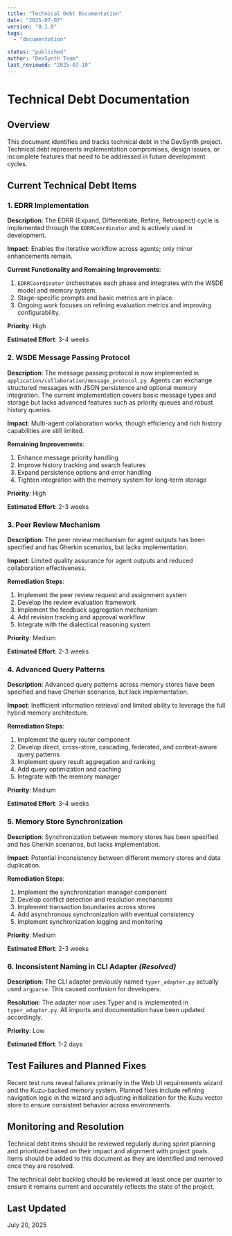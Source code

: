 ```yaml
---
title: "Technical Debt Documentation"
date: "2025-07-07"
version: "0.1.0"
tags:
  - "documentation"

status: "published"
author: "DevSynth Team"
last_reviewed: "2025-07-10"
---
```


# Technical Debt Documentation

## Overview

This document identifies and tracks technical debt in the DevSynth project. Technical debt represents implementation compromises, design issues, or incomplete features that need to be addressed in future development cycles.

## Current Technical Debt Items

### 1. EDRR Implementation

**Description**: The EDRR (Expand, Differentiate, Refine, Retrospect) cycle is implemented through the `EDRRCoordinator` and is actively used in development.

**Impact**: Enables the iterative workflow across agents; only minor enhancements remain.

**Current Functionality and Remaining Improvements**:

1. `EDRRCoordinator` orchestrates each phase and integrates with the WSDE model and memory system.
2. Stage-specific prompts and basic metrics are in place.
3. Ongoing work focuses on refining evaluation metrics and improving configurability.


**Priority**: High

**Estimated Effort**: 3-4 weeks

### 2. WSDE Message Passing Protocol

**Description**: The message passing protocol is now implemented in
`application/collaboration/message_protocol.py`. Agents can exchange structured
messages with JSON persistence and optional memory integration. The current
implementation covers basic message types and storage but lacks advanced
features such as priority queues and robust history queries.

**Impact**: Multi-agent collaboration works, though efficiency and rich history
capabilities are still limited.

**Remaining Improvements**:

1. Enhance message priority handling
2. Improve history tracking and search features
3. Expand persistence options and error handling
4. Tighten integration with the memory system for long-term storage


**Priority**: High

**Estimated Effort**: 2-3 weeks

### 3. Peer Review Mechanism

**Description**: The peer review mechanism for agent outputs has been specified and has Gherkin scenarios, but lacks implementation.

**Impact**: Limited quality assurance for agent outputs and reduced collaboration effectiveness.

**Remediation Steps**:

1. Implement the peer review request and assignment system
2. Develop the review evaluation framework
3. Implement the feedback aggregation mechanism
4. Add revision tracking and approval workflow
5. Integrate with the dialectical reasoning system


**Priority**: Medium

**Estimated Effort**: 2-3 weeks

### 4. Advanced Query Patterns

**Description**: Advanced query patterns across memory stores have been specified and have Gherkin scenarios, but lack implementation.

**Impact**: Inefficient information retrieval and limited ability to leverage the full hybrid memory architecture.

**Remediation Steps**:

1. Implement the query router component
2. Develop direct, cross-store, cascading, federated, and context-aware query patterns
3. Implement query result aggregation and ranking
4. Add query optimization and caching
5. Integrate with the memory manager


**Priority**: Medium

**Estimated Effort**: 3-4 weeks

### 5. Memory Store Synchronization

**Description**: Synchronization between memory stores has been specified and has Gherkin scenarios, but lacks implementation.

**Impact**: Potential inconsistency between different memory stores and data duplication.

**Remediation Steps**:

1. Implement the synchronization manager component
2. Develop conflict detection and resolution mechanisms
3. Implement transaction boundaries across stores
4. Add asynchronous synchronization with eventual consistency
5. Implement synchronization logging and monitoring


**Priority**: Medium

**Estimated Effort**: 2-3 weeks

### 6. Inconsistent Naming in CLI Adapter *(Resolved)*

**Description**: The CLI adapter previously named `typer_adapter.py` actually used `argparse`.
This caused confusion for developers.

**Resolution**: The adapter now uses Typer and is implemented in `typer_adapter.py`.
All imports and documentation have been updated accordingly.

**Priority**: Low

**Estimated Effort**: 1-2 days

## Test Failures and Planned Fixes

Recent test runs reveal failures primarily in the Web UI requirements wizard and
the Kuzu-backed memory system. Planned fixes include refining navigation logic
in the wizard and adjusting initialization for the Kuzu vector store to ensure
consistent behavior across environments.

## Monitoring and Resolution

Technical debt items should be reviewed regularly during sprint planning and prioritized based on their impact and alignment with project goals. Items should be added to this document as they are identified and removed once they are resolved.

The technical debt backlog should be reviewed at least once per quarter to ensure it remains current and accurately reflects the state of the project.

## Last Updated

July 20, 2025

